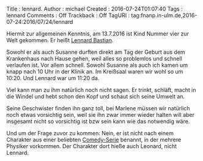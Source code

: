 Title     : lennard.
Author    : michael
Created   : 2016-07-24T01:07:40
Tags      : lennard
Comments  : Off
Trackback : Off
TagURI    : tag:fnanp.in-ulm.de,2016-07-24:2016/07/24/lennard

Hiermit zur allgemeinen Kenntnis, am 13.7.2016 ist Kind Nummer vier zur
Welt gekommen. Er heißt [Lennard
Bastian](http://fnanp.in-ulm.de/lennard/).

Sowohl er als auch Susanne durften direkt am Tag der Geburt aus dem
Krankenhaus nach Hause gehen, weil alles so problemlos und schnell
verlaufen ist. Vor allem schnell. Sowohl Susanne als auch ich kamen um
knapp nach 10 Uhr in der Klinik an. Im Kreißsaal waren wir wohl so um
10:20. Und Lennard war um 11:20 da.

Viel kann man zu ihm natürlich noch nicht sagen. Er trinkt, schläft, macht
in die Windel und hebt schon den Kopf und schaut sich seine Umwelt an.

Seine Geschwister finden ihn ganz toll, bei Marlene müssen wir natürlich
noch etwas vorsichtig sein, weil sie ihn zwar immer wieder halten will
aber insgesamt nicht so vorsichtig ist bzw sein kann wie das notwendig
wäre.

Und um der Frage zuvor zu kommen: Nein, er ist nicht nach einem Charakter
aus einer beliebten
[Comedy-Serie](https://de.wikipedia.org/wiki/The_Big_Bang_Theory) benannt,
in der mehrere Physiker vorkommen. Der Charakter dort hieße auch Leonard,
nicht Lennard.
